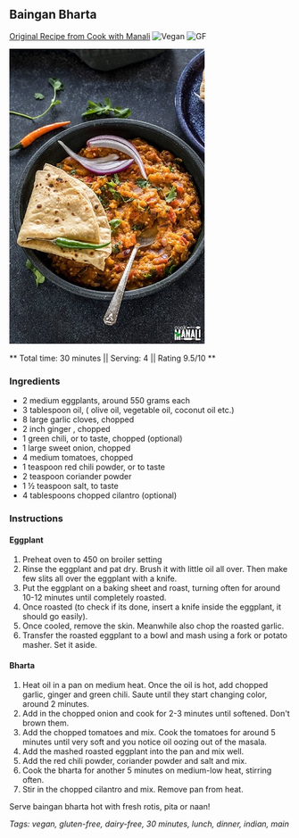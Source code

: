 ## Baingan Bharta

[Original Recipe from Cook with Manali](https://www.cookwithmanali.com/baingan-bharta/)
![Vegan](https://img.shields.io/badge/-Vegan-brightgreen.svg)
![GF](https://img.shields.io/badge/-Gluten--free-yellow.svg)

![Picture](../img/baingan_bharta.jpg)

** Total time: 30 minutes || Serving: 4 || Rating 9.5/10 **

### Ingredients

- 2 medium eggplants, around 550 grams each
- 3 tablespoon oil, ( olive oil, vegetable oil, coconut oil etc.)
- 8 large garlic cloves, chopped
- 2 inch ginger , chopped
- 1 green chili, or to taste, chopped (optional)
- 1 large sweet onion, chopped
- 4 medium tomatoes, chopped
- 1 teaspoon red chili powder, or to taste
- 2 teaspoon coriander powder
- 1 ½  teaspoon salt, to taste
- 4 tablespoons chopped cilantro (optional)

### Instructions

#### Eggplant
1. Preheat oven to 450 on broiler setting
2. Rinse the eggplant and pat dry. Brush it with little oil all over. Then make few slits all over the eggplant with a knife.
3. Put the eggplant on a baking sheet and roast, turning often for around 10-12 minutes until completely roasted.
4. Once roasted (to check if its done, insert a knife inside the eggplant, it should go easily).
5. Once cooled, remove the skin. Meanwhile also chop the roasted garlic.
6. Transfer the roasted eggplant to a bowl and mash using a fork or potato masher. Set it aside.

#### Bharta
1. Heat oil in a pan on medium heat. Once the oil is hot, add chopped garlic, ginger and green chili. Saute until they start changing color, around 2 minutes.
2. Add in the chopped onion and cook for 2-3 minutes until softened. Don't brown them.
3. Add the chopped tomatoes and mix. Cook the tomatoes for around 5 minutes until very soft and you notice oil oozing out of the masala.
4. Add the mashed roasted eggplant into the pan and mix well.
5. Add the red chili powder, coriander powder and salt and mix. 
6. Cook the bharta for another 5 minutes on medium-low heat, stirring often.
7. Stir in the chopped cilantro and mix. Remove pan from heat.

Serve baingan bharta hot with fresh rotis, pita or naan!

_Tags: vegan, gluten-free, dairy-free, 30 minutes, lunch, dinner, indian, main_